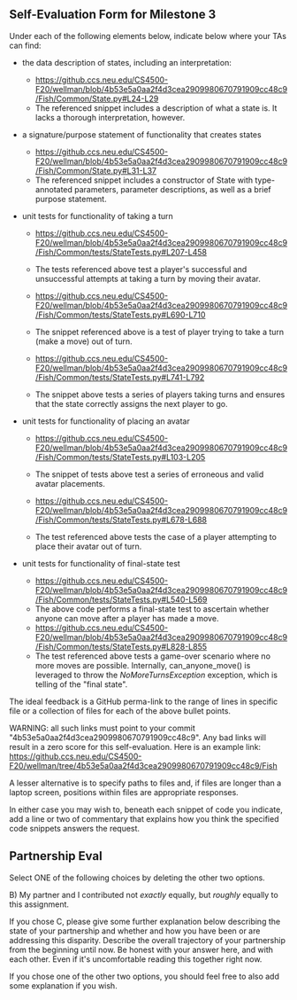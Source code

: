 ## Self-Evaluation Form for Milestone 3

Under each of the following elements below, indicate below where your
TAs can find:

- the data description of states, including an interpretation:
  - https://github.ccs.neu.edu/CS4500-F20/wellman/blob/4b53e5a0aa2f4d3cea2909980670791909cc48c9/Fish/Common/State.py#L24-L29
  - The referenced snippet includes a description of what a state is. It lacks a thorough interpretation, however.

- a signature/purpose statement of functionality that creates states 
  - https://github.ccs.neu.edu/CS4500-F20/wellman/blob/4b53e5a0aa2f4d3cea2909980670791909cc48c9/Fish/Common/State.py#L31-L37
  - The referenced snippet includes a constructor of State with type-annotated parameters, parameter descriptions, as well as a brief purpose statement.

- unit tests for functionality of taking a turn
  - https://github.ccs.neu.edu/CS4500-F20/wellman/blob/4b53e5a0aa2f4d3cea2909980670791909cc48c9/Fish/Common/tests/StateTests.py#L207-L458
  - The tests referenced above test a player's successful and unsuccessful attempts at taking a turn by moving their avatar.

  - https://github.ccs.neu.edu/CS4500-F20/wellman/blob/4b53e5a0aa2f4d3cea2909980670791909cc48c9/Fish/Common/tests/StateTests.py#L690-L710
  - The snippet referenced above is a test of player trying to take a turn (make a move) out of turn.

  - https://github.ccs.neu.edu/CS4500-F20/wellman/blob/4b53e5a0aa2f4d3cea2909980670791909cc48c9/Fish/Common/tests/StateTests.py#L741-L792
  - The snippet above tests a series of players taking turns and ensures that the state correctly assigns the next player to go.

- unit tests for functionality of placing an avatar
  - https://github.ccs.neu.edu/CS4500-F20/wellman/blob/4b53e5a0aa2f4d3cea2909980670791909cc48c9/Fish/Common/tests/StateTests.py#L103-L205
  - The snippet of tests above test a series of erroneous and valid avatar placements.

  - https://github.ccs.neu.edu/CS4500-F20/wellman/blob/4b53e5a0aa2f4d3cea2909980670791909cc48c9/Fish/Common/tests/StateTests.py#L678-L688
  - The test referenced above tests the case of a player attempting to place their avatar out of turn.

- unit tests for functionality of final-state test
  - https://github.ccs.neu.edu/CS4500-F20/wellman/blob/4b53e5a0aa2f4d3cea2909980670791909cc48c9/Fish/Common/tests/StateTests.py#L540-L569
  - The above code performs a final-state test to ascertain whether anyone can move after a player has made a move.
  - https://github.ccs.neu.edu/CS4500-F20/wellman/blob/4b53e5a0aa2f4d3cea2909980670791909cc48c9/Fish/Common/tests/StateTests.py#L828-L855
  - The test referenced above tests a game-over scenario where no more moves are possible. Internally, can_anyone_move() is leveraged to throw the *NoMoreTurnsException* exception, which is telling of the "final state".

The ideal feedback is a GitHub perma-link to the range of lines in specific
file or a collection of files for each of the above bullet points.

  WARNING: all such links must point to your commit "4b53e5a0aa2f4d3cea2909980670791909cc48c9".
  Any bad links will result in a zero score for this self-evaluation.
  Here is an example link:
    <https://github.ccs.neu.edu/CS4500-F20/wellman/tree/4b53e5a0aa2f4d3cea2909980670791909cc48c9/Fish>

A lesser alternative is to specify paths to files and, if files are
longer than a laptop screen, positions within files are appropriate
responses.

In either case you may wish to, beneath each snippet of code you
indicate, add a line or two of commentary that explains how you think
the specified code snippets answers the request.

## Partnership Eval 

Select ONE of the following choices by deleting the other two options.

B) My partner and I contributed not *exactly* equally, but *roughly*
   equally to this assignment.


If you chose C, please give some further explanation below describing
the state of your partnership and whether and how you have been or are
addressing this disparity. Describe the overall trajectory of your
partnership from the beginning until now. Be honest with your answer
here, and with each other. Even if it's uncomfortable reading this
together right now.

If you chose one of the other two options, you should feel free to
also add some explanation if you wish. 
